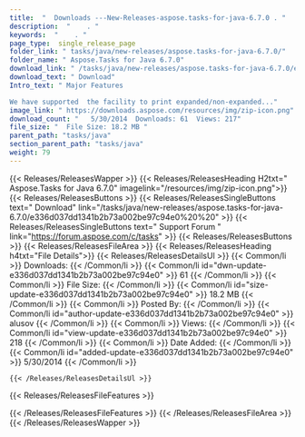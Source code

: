 ```yaml
---
title:  "  Downloads ---New-Releases-aspose.tasks-for-java-6.7.0 . " 
description:  "    . " 
keywords:  "    . " 
page_type:  single_release_page
folder_link: " tasks/java/new-releases/aspose.tasks-for-java-6.7.0/"
folder_name: " Aspose.Tasks for Java 6.7.0"
download_link: " /tasks/java/new-releases/aspose.tasks-for-java-6.7.0/e336d037dd1341b2b73a002be97c94e0"
download_text: " Download"
Intro_text: " Major Features

We have supported  the facility to print expanded/non-expanded..."
image_link: " https://downloads.aspose.com/resources/img/zip-icon.png"
download_count: "   5/30/2014  Downloads: 61  Views: 217"
file_size: "  File Size: 18.2 MB "
parent_path: "tasks/java"
section_parent_path: "tasks/java"
weight: 79 
---
```


{{< Releases/ReleasesWapper >}}
  {{< Releases/ReleasesHeading H2txt=" Aspose.Tasks for Java 6.7.0" imagelink="/resources/img/zip-icon.png">}}
  {{< Releases/ReleasesButtons >}}
    {{< Releases/ReleasesSingleButtons text=" Download" link="/tasks/java/new-releases/aspose.tasks-for-java-6.7.0/e336d037dd1341b2b73a002be97c94e0%20%20" >}}
    {{< Releases/ReleasesSingleButtons text=" Support Forum " link="https://forum.aspose.com/c/tasks" >}}
  {{< Releases/ReleasesButtons >}}
  {{< Releases/ReleasesFileArea >}}
    {{< Releases/ReleasesHeading h4txt="File Details">}}
    {{< Releases/ReleasesDetailsUl >}}
            {{< Common/li  >}} Downloads: {{< /Common/li >}} 
      {{< Common/li id="dwn-update-e336d037dd1341b2b73a002be97c94e0" >}} 61 {{< /Common/li >}} 
      {{< Common/li  >}} File Size: {{< /Common/li >}} 
      {{< Common/li id="size-update-e336d037dd1341b2b73a002be97c94e0" >}} 18.2 MB {{< /Common/li >}} 
      {{< Common/li  >}} Posted By: {{< /Common/li >}} 
      {{< Common/li id="author-update-e336d037dd1341b2b73a002be97c94e0" >}} alusov {{< /Common/li >}} 
      {{< Common/li  >}} Views: {{< /Common/li >}} 
      {{< Common/li id="view-update-e336d037dd1341b2b73a002be97c94e0" >}} 218 {{< /Common/li >}} 
      {{< Common/li  >}} Date Added: {{< /Common/li >}} 
      {{< Common/li id="added-update-e336d037dd1341b2b73a002be97c94e0" >}} 5/30/2014 {{< /Common/li >}} 

    {{< /Releases/ReleasesDetailsUl >}}

  {{< Releases/ReleasesFileFeatures >}}
      
  {{< /Releases/ReleasesFileFeatures >}}
 {{< /Releases/ReleasesFileArea >}}
{{< /Releases/ReleasesWapper >}}


